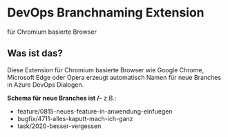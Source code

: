 # DevOps Branchnaming Extension
für Chromium basierte Browser

## Was ist das?

Diese Extension für Chromium basierte Browser wie Google Chrome, Microsoft Edge oder Opera erzeugt automatisch Namen für neue Branches in Azure DevOps Dialogen.

**Schema für neue Branches ist <TicketType>/<ItemId>-<item-name>** z.B.:
+ feature/0815-neues-feature-in-anwendung-einfuegen
+ bugfix/4711-alles-kaputt-mach-ich-ganz
+ task/2020-besser-vergessen
